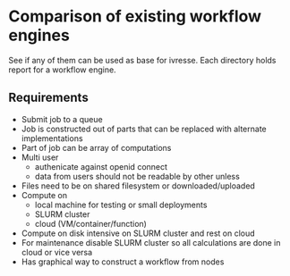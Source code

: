 # Comparison of existing workflow engines

See if any of them can be used as base for ivresse.
Each directory holds report for a workflow engine.

## Requirements

* Submit job to a queue
* Job is constructed out of parts that can be replaced with alternate implementations
* Part of job can be array of computations
* Multi user
    * authenicate against openid connect
    * data from users should not be readable by other unless
* Files need to be on shared filesystem or downloaded/uploaded
* Compute on
    * local machine for testing or small deployments
    * SLURM cluster
    * cloud (VM/container/function)
* Compute on disk intensive on SLURM cluster and rest on cloud
* For maintenance disable SLURM cluster so all calculations are done in cloud or vice versa
* Has graphical way to construct a workflow from nodes
